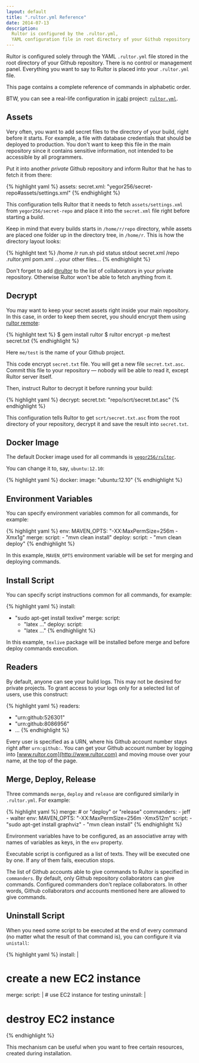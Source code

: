 ```yaml
---
layout: default
title: ".rultor.yml Reference"
date: 2014-07-13
description:
  Rultor is configured by the .rultor.yml,
  YAML configuration file in root directory of your Github repository
---
```


Rultor is configured solely through the YAML `.rultor.yml` file stored in the
root directory of your Github repository. There is no control or management
panel. Everything you want to say to Rultor is placed into your `.rultor.yml`
file.

This page contains a complete reference of commands in alphabetic order.

BTW, you can see a real-life configuration in
[jcabi](https://github.com/jcabi/jcabi) project:
[`rultor.yml`](https://github.com/jcabi/jcabi/blob/master/.rultor.yml).

## Assets

Very often, you want to add secret files to the directory of your build, right
before it starts. For example, a file with database credentials that should be
deployed to production. You don't want to keep this file in the main repository
since it contains sensitive information, not intended to be accessible by all
programmers.

Put it into another *private* Github repository and inform Rultor that he has to
fetch it from there:

{% highlight yaml %}
assets:
  secret.xml: "yegor256/secret-repo#assets/settings.xml"
{% endhighlight %}

This configuration tells Rultor that it needs to fetch `assets/settings.xml` from
`yegor256/secret-repo` and place it into the `secret.xml` file right before
starting a build.

Keep in mind that every builds starts in `/home/r/repo` directory,
while assets are placed one folder up in the directory tree,
in `/home/r`. This is how the directory layout looks:

{% highlight text %}
/home
  /r
    run.sh
    pid
    status
    stdout
    secret.xml
    /repo
      .rultor.yml
      pom.xml
      ...your other files...
{% endhighlight %}

Don't forget to add [@rultor](https://github.com/rultor) to the list of
collaborators in your private repository. Otherwise Rultor won't be
able to fetch anything from it.

## Decrypt

You may want to keep your secret assets right inside your main
repository. In this case, in order to keep them secret, you should
encrypt them using [rultor remote](https://github.com/yegor256/rultor-remote):

{% highlight text %}
$ gem install rultor
$ rultor encrypt -p me/test secret.txt
{% endhighlight %}

Here `me/test` is the name of your Github project.

This code encrypt `secret.txt` file. You will get a new file `secret.txt.asc`.
Commit this file to your repository &mdash; nobody will be able
to read it, except Rultor server itself.

Then, instruct Rultor to decrypt it before running your build:

{% highlight yaml %}
decrypt:
  secret.txt: "repo/scrt/secret.txt.asc"
{% endhighlight %}

This configuration tells Rultor to get `scrt/secret.txt.asc` from the
root directory of your repository, decrypt it and save the result
into `secret.txt`.

## Docker Image

The default Docker image used for all commands is
[`yegor256/rultor`](https://registry.hub.docker.com/u/yegor256/rultor/).

You can change it to, say, `ubuntu:12.10`:

{% highlight yaml %}
docker:
  image: "ubuntu:12.10"
{% endhighlight %}

## Environment Variables

You can specify environment variables common for all
commands, for example:

{% highlight yaml %}
env:
  MAVEN_OPTS: "-XX:MaxPermSize=256m -Xmx1g"
merge:
  script:
    - "mvn clean install"
deploy:
  script:
    - "mvn clean deploy"
{% endhighlight %}

In this example, `MAVEN_OPTS` environment variable will be set
for merging and deploying commands.

## Install Script

You can specify script instructions common for all
commands, for example:

{% highlight yaml %}
install:
  - "sudo apt-get install texlive"
merge:
  script:
    - "latex ..."
deploy:
  script:
    - "latex ..."
{% endhighlight %}

In this example, `texlive` package will be installed before merge
and before deploy commands execution.

## Readers

By default, anyone can see your build logs. This may not be desired
for private projects. To grant access to your logs only for
a selected list of users, use this construct:

{% highlight yaml %}
readers:
  - "urn:github:526301"
  - "urn:github:8086956"
  - ...
{% endhighlight %}

Every user is specified as a URN, where his Github account number
stays right after `urn:github:`. You can get your Github account number
by logging into [www.rultor.com](http://www.rultor.com)
and moving mouse over your name, at the
top of the page.

## Merge, Deploy, Release

Three commands `merge`, `deploy` and `release` are
configured similarly in `.rultor.yml`. For example:

{% highlight yaml %}
merge: # or "deploy" or "release"
  commanders:
    - jeff
    - walter
  env:
    MAVEN_OPTS: "-XX:MaxPermSize=256m -Xmx512m"
  script:
    - "sudo apt-get install graphviz"
    - "mvn clean install"
{% endhighlight %}

Environment variables have to be configured, as an associative array with names
of variables as keys, in the `env` property.

Executable script is configured as a list of texts. They will be executed one by
one. If any of them fails, execution stops.

The list of Github accounts able to give commands to Rultor is specified in
`commanders`. By default, only Github repository collaborators can give
commands. Configured commanders don't replace collaborators. In other words,
Github collaborators *and* accounts mentioned here are allowed to give commands.

## Uninstall Script

When you need some script to be executed at the end of
every command (no matter what the result of that command is),
you can configure it via `unistall`:

{% highlight yaml %}
install: |
  # create a new EC2 instance
merge:
  script: |
    # use EC2 instance for testing
uninstall: |
  # destroy EC2 instance
{% endhighlight %}

This mechanism can be useful when you want to free certain
resources, created during installation.
